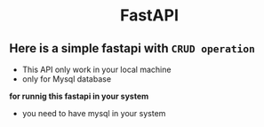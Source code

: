 <h1 align="center">FastAPI</h1>

## Here is a simple fastapi with `CRUD operation` 

- This API only work in your local machine 
- only for Mysql database

**for runnig this fastapi in your system**
 - you need to have mysql in your system
 
